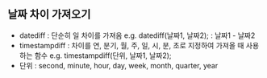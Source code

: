 ## 날짜 차이 가져오기
 - datediff : 단순히 일 차이를 가져옴 
 e.g. datediff(날짜1, 날짜2); : 날짜1 - 날짜2
 - timestampdiff : 차이를 연, 분기, 월, 주, 일, 시, 분, 초로 지정하여 가져올 때 사용하는 함수
 e.g. timestampdiff(단위, 날짜1, 날짜2);
  - 단위 : second, minute, hour, day, week, month, quarter, year
